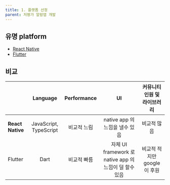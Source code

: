 ```yaml
---
title: 1. 플랫폼 선정
parent: 저평가 알람앱 개발
---
```


## 유명 platform
- [React Native](https://www.appbrain.com/stats/libraries/details/react_native/react-native)
- [Flutter](https://www.appbrain.com/stats/libraries/details/flutter)

## 비교

| | Language | Performance | UI | 커뮤니티 인원 및 라이브러리 |
|:------|:------:|:------:|:------:|:------:|
| **React Native** | JavaScript, TypeScript | 비교적 느림 | native app 의 느낌을 낼수 있음 | 비교적 많음 |
| Flutter | Dart | 비교적 빠름 | 자체 UI framework 로 native app 의 느낌이 덜 할수 있음 | 비교적 적지만 google 이 후원 |

